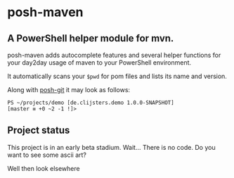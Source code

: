 # posh-maven
A PowerShell helper module for mvn.
---

posh-maven adds autocomplete features and several helper functions 
for your day2day usage of maven to your PowerShell environment.

It automatically scans your `$pwd` for pom files and lists its name and version.

Along with [posh-git](https://github.com/dahlbyk/posh-git) it may look as follows:

    PS ~/projects/demo [de.clijsters.demo 1.0.0-SNAPSHOT]
    [master ≡ +0 ~2 -1 !]> 

## Project status

This project is in an early beta stadium. Wait... There is no code. Do you want to see some ascii art?

Well then look elsewhere
